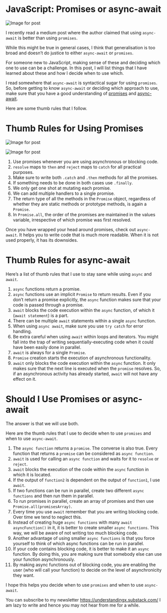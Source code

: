 # JavaScript: Promises or async-await

![Image for post](https://miro.medium.com/max/1270/1*wBiJ82CJVPCyymYYzN1I9Q.png)

I recently read a medium post where the author claimed that using `async-await` is better than using `promises`.

While this might be true in general cases, I think that generalisation is too broad and doesn’t do justice to either `async-await` or `promises`.

For someone new to JavaScript, making sense of these and deciding which one to use can be a challenge. In this post, I will list things that I have learned about these and how I decide when to use which.

I read somewhere that `async-await` is syntactical sugar for using `promises`. So, before getting to know `async-await` or deciding which approach to use, make sure that you have a good understanding of [promises](https://medium.com/better-programming/understanding-promises-in-javascript-13d99df067c1) and [async-await](https://medium.com/better-programming/understanding-async-await-in-javascript-1d81bb079b2c).

Here are some thumb rules that I follow.

# Thumb Rules for Using Promises

![Image for post](https://miro.medium.com/max/60/1*0mBlni5vsYZE2wFzfVv8EA.png?q=20)

![Image for post](https://miro.medium.com/max/1001/1*0mBlni5vsYZE2wFzfVv8EA.png)

1. Use promises whenever you are using asynchronous or blocking code.
2. `resolve` maps to `then` and `reject` maps to `catch` for all practical purposes.
3. Make sure to write both `.catch` and `.then` methods for all the promises.
4. If something needs to be done in both cases use `.finally`.
5. We only get one shot at mutating each promise.
6. We can add multiple handlers to a single promise.
7. The return type of all the methods in the `Promise` object, regardless of whether they are static methods or prototype methods, is again a `Promise`.
8. In `Promise.all`, the order of the promises are maintained in the values variable, irrespective of which promise was first resolved.

Once you have wrapped your head around promises, check out `async-await`. It helps you to write code that is much more readable. When it is not used properly, it has its downsides.

# Thumb Rules for async-await

Here’s a list of thumb rules that I use to stay sane while using `async` and `await`.

1. `async` functions return a promise.
2. `async` functions use an implicit `Promise` to return results. Even if you don’t return a promise explicitly, the `async` function makes sure that your code is passed through a promise.
3. `await` blocks the code execution within the `async` function, of which it (`await statement`) is a part.
4. There can be multiple `await` statements within a single `async` function.
5. When using `async await`, make sure you use `try catch` for error handling.
6. Be extra careful when using `await` within loops and iterators. You might fall into the trap of writing sequentially-executing code when it could have been easily done in parallel.
7. `await` is always for a single `Promise`.
8. `Promise` creation starts the execution of asynchronous functionality.
9. `await` only blocks the code execution within the `async` function. It only makes sure that the next line is executed when the `promise` resolves. So, if an asynchronous activity has already started, `await` will not have any effect on it.

# Should I Use Promises or async-await

The answer is that we will use both.

Here are the thumb rules that I use to decide when to use `promises` and when to use `async-await`.

1. The `async function` returns a `promise`. The converse is also true. Every function that returns a `promise` can be considered as `async function`.
2. `await` is used for calling an `async function` and waits for it to `resolve` or `reject`.
3. `await` blocks the execution of the code within the `async` function in which it is located.
4. If the output of `function2` is dependent on the output of `function1`, I use `await`.
5. If two functions can be run in parallel, create two different `async functions` and then run them in parallel.
6. To run promises in parallel, create an array of promises and then use `Promise.all(promisesArray)`.
7. Every time you use `await` remember that you are writing blocking code. Over time we tend to neglect this.
8. Instead of creating huge `async functions` with many `await asyncFunction()` in it, it is better to create smaller `async functions`. This way, we will be aware of not writing too much blocking code.
9. Another advantage of using smaller `async functions` is that you force yourself to think of which async functions can be run in parallel.
10. If your code contains blocking code, it is better to make it an `async `function. By doing this, you are making sure that somebody else can use your function asynchronously.
11. By making async functions out of blocking code, you are enabling the user (who will call your function) to decide on the level of asynchronicity they want.

I hope this helps you decide when to use `promises` and when to use `async-await`.

You can subscribe to my newsletter https://understandingx.substack.com/ I am lazy to write and hence you may not hear from me for a while.
